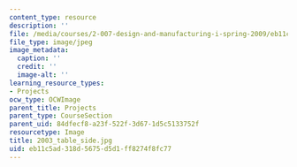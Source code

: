```yaml
---
content_type: resource
description: ''
file: /media/courses/2-007-design-and-manufacturing-i-spring-2009/eb11c5ad318d5675d5d1ff8274f8fc77_2003_table_side.jpg
file_type: image/jpeg
image_metadata:
  caption: ''
  credit: ''
  image-alt: ''
learning_resource_types:
- Projects
ocw_type: OCWImage
parent_title: Projects
parent_type: CourseSection
parent_uid: 84dfecf8-a23f-522f-3d67-1d5c5133752f
resourcetype: Image
title: 2003_table_side.jpg
uid: eb11c5ad-318d-5675-d5d1-ff8274f8fc77
---
```

